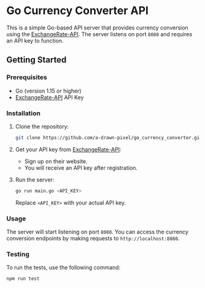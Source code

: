 # Go Currency Converter API

This is a simple Go-based API server that provides currency conversion using the [ExchangeRate-API](https://www.exchangerate-api.com/). The server listens on port `8080` and requires an API key to function.

## Getting Started

### Prerequisites

- Go (version 1.15 or higher)
- [ExchangeRate-API](https://www.exchangerate-api.com/) API Key

### Installation

1. Clone the repository:

    ```sh
    git clone https://github.com/a-drawn-pixel/go_currency_converter.git
    ```

2. Get your API key from [ExchangeRate-API](https://www.exchangerate-api.com/):

   - Sign up on their website.
   - You will receive an API key after registration.

3. Run the server:

    ```sh
    go run main.go <API_KEY>
    ```

   Replace `<API_KEY>` with your actual API key.

### Usage

The server will start listening on port `8080`. You can access the currency conversion endpoints by making requests to `http://localhost:8080`.

### Testing

To run the tests, use the following command:

```sh
npm run test
```
